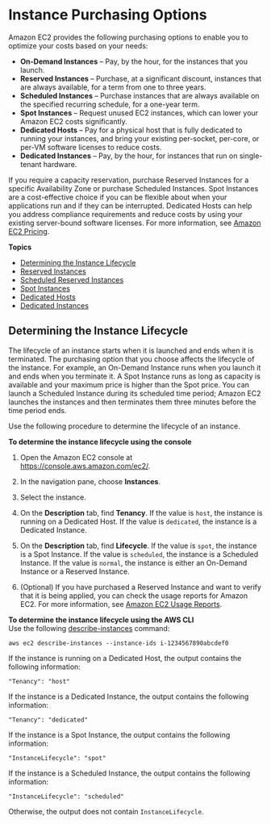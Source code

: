 # Instance Purchasing Options<a name="instance-purchasing-options"></a>

Amazon EC2 provides the following purchasing options to enable you to optimize your costs based on your needs:
+ **On\-Demand Instances** – Pay, by the hour, for the instances that you launch\.
+ **Reserved Instances** – Purchase, at a significant discount, instances that are always available, for a term from one to three years\.
+ **Scheduled Instances** – Purchase instances that are always available on the specified recurring schedule, for a one\-year term\.
+ **Spot Instances** – Request unused EC2 instances, which can lower your Amazon EC2 costs significantly\.
+ **Dedicated Hosts** – Pay for a physical host that is fully dedicated to running your instances, and bring your existing per\-socket, per\-core, or per\-VM software licenses to reduce costs\.
+ **Dedicated Instances** – Pay, by the hour, for instances that run on single\-tenant hardware\. 

If you require a capacity reservation, purchase Reserved Instances for a specific Availability Zone or purchase Scheduled Instances\. Spot Instances are a cost\-effective choice if you can be flexible about when your applications run and if they can be interrupted\. Dedicated Hosts can help you address compliance requirements and reduce costs by using your existing server\-bound software licenses\. For more information, see [Amazon EC2 Pricing](https://aws.amazon.com/ec2/pricing/)\.

**Topics**
+ [Determining the Instance Lifecycle](#check-instance-lifecycle)
+ [Reserved Instances](ec2-reserved-instances.md)
+ [Scheduled Reserved Instances](ec2-scheduled-instances.md)
+ [Spot Instances](using-spot-instances.md)
+ [Dedicated Hosts](dedicated-hosts-overview.md)
+ [Dedicated Instances](dedicated-instance.md)

## Determining the Instance Lifecycle<a name="check-instance-lifecycle"></a>

The lifecycle of an instance starts when it is launched and ends when it is terminated\. The purchasing option that you choose affects the lifecycle of the instance\. For example, an On\-Demand Instance runs when you launch it and ends when you terminate it\. A Spot Instance runs as long as capacity is available and your maximum price is higher than the Spot price\. You can launch a Scheduled Instance during its scheduled time period; Amazon EC2 launches the instances and then terminates them three minutes before the time period ends\.

Use the following procedure to determine the lifecycle of an instance\.

**To determine the instance lifecycle using the console**

1. Open the Amazon EC2 console at [https://console\.aws\.amazon\.com/ec2/](https://console.aws.amazon.com/ec2/)\.

1. In the navigation pane, choose **Instances**\.

1. Select the instance\.

1. On the **Description** tab, find **Tenancy**\. If the value is `host`, the instance is running on a Dedicated Host\. If the value is `dedicated`, the instance is a Dedicated Instance\.

1. On the **Description** tab, find **Lifecycle**\. If the value is `spot`, the instance is a Spot Instance\. If the value is `scheduled`, the instance is a Scheduled Instance\. If the value is `normal`, the instance is either an On\-Demand Instance or a Reserved Instance\.

1. \(Optional\) If you have purchased a Reserved Instance and want to verify that it is being applied, you can check the usage reports for Amazon EC2\. For more information, see [Amazon EC2 Usage Reports](usage-reports.md)\.

**To determine the instance lifecycle using the AWS CLI**  
Use the following [describe\-instances](https://docs.aws.amazon.com/cli/latest/reference/ec2/describe-instances.html) command:

```
aws ec2 describe-instances --instance-ids i-1234567890abcdef0
```

If the instance is running on a Dedicated Host, the output contains the following information:

```
"Tenancy": "host"
```

If the instance is a Dedicated Instance, the output contains the following information:

```
"Tenancy": "dedicated"
```

If the instance is a Spot Instance, the output contains the following information:

```
"InstanceLifecycle": "spot"
```

If the instance is a Scheduled Instance, the output contains the following information:

```
"InstanceLifecycle": "scheduled"
```

Otherwise, the output does not contain `InstanceLifecycle`\.
